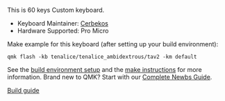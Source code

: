 
This is 60 keys Custom keyboard.

* Keyboard Maintainer: [Cerbekos](https://github.com/Cerbekos)
* Hardware Supported: Pro Micro

Make example for this keyboard (after setting up your build environment):

    qmk flash -kb tenalice/tenalice_ambidextrous/tav2 -km default

See the [build environment setup](https://docs.qmk.fm/#/getting_started_build_tools) and the [make instructions](https://docs.qmk.fm/#/getting_started_make_guide) for more information. Brand new to QMK? Start with our [Complete Newbs Guide](https://docs.qmk.fm/#/newbs).

[Build guide](https://cerbekos00.hatenablog.com/entry/tenalice-ambidextrous_buildguide)
